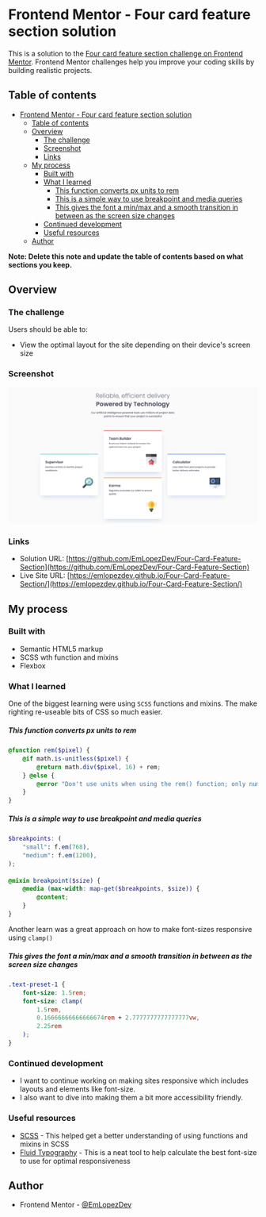 # Frontend Mentor - Four card feature section solution

This is a solution to the [Four card feature section challenge on Frontend Mentor](https://www.frontendmentor.io/challenges/four-card-feature-section-weK1eFYK). Frontend Mentor challenges help you improve your coding skills by building realistic projects.

## Table of contents

-   [Frontend Mentor - Four card feature section solution](#frontend-mentor---four-card-feature-section-solution)
    -   [Table of contents](#table-of-contents)
    -   [Overview](#overview)
        -   [The challenge](#the-challenge)
        -   [Screenshot](#screenshot)
        -   [Links](#links)
    -   [My process](#my-process)
        -   [Built with](#built-with)
        -   [What I learned](#what-i-learned)
            -   [This function converts px units to rem](#this-function-converts-px-units-to-rem)
            -   [This is a simple way to use breakpoint and media queries](#this-is-a-simple-way-to-use-breakpoint-and-media-queries)
            -   [This gives the font a min/max and a smooth transition in between as the screen size changes](#this-gives-the-font-a-minmax-and-a-smooth-transition-in-between-as-the-screen-size-changes)
        -   [Continued development](#continued-development)
        -   [Useful resources](#useful-resources)
    -   [Author](#author)

**Note: Delete this note and update the table of contents based on what sections you keep.**

## Overview

### The challenge

Users should be able to:

-   View the optimal layout for the site depending on their device's screen size

### Screenshot

![preview](./images/preview.png)

### Links

-   Solution URL: [https://github.com/EmLopezDev/Four-Card-Feature-Section](https://github.com/EmLopezDev/Four-Card-Feature-Section)
-   Live Site URL: [https://emlopezdev.github.io/Four-Card-Feature-Section/](https://emlopezdev.github.io/Four-Card-Feature-Section/)

## My process

### Built with

-   Semantic HTML5 markup
-   SCSS wth function and mixins
-   Flexbox

### What I learned

One of the biggest learning were using `SCSS` functions and mixins. The make righting re-useable bits of CSS so much easier.

##### This function converts px units to rem

```scss
@function rem($pixel) {
    @if math.is-unitless($pixel) {
        @return math.div($pixel, 16) + rem;
    } @else {
        @error "Don't use units when using the rem() function; only numbers.";
    }
}
```

##### This is a simple way to use breakpoint and media queries

```scss
$breakpoints: (
    "small": f.em(768),
    "medium": f.em(1200),
);

@mixin breakpoint($size) {
    @media (max-width: map-get($breakpoints, $size)) {
        @content;
    }
}
```

Another learn was a great approach on how to make font-sizes responsive using `clamp()`

##### This gives the font a min/max and a smooth transition in between as the screen size changes

```css
.text-preset-1 {
    font-size: 1.5rem;
    font-size: clamp(
        1.5rem,
        0.16666666666666674rem + 2.7777777777777777vw,
        2.25rem
    );
}
```

### Continued development

-   I want to continue working on making sites responsive which includes layouts and elements like font-size.
-   I also want to dive into making them a bit more accessibility friendly.

### Useful resources

-   [SCSS](https://www.youtube.com/watch?v=jfMHA8SqUL4&t=477s) - This helped get a better understanding of using functions and mixins in SCSS
-   [Fluid Typography](https://royalfig.github.io/fluid-typography-calculator/) - This is a neat tool to help calculate the best font-size to use for optimal responsiveness

## Author

-   Frontend Mentor - [@EmLopezDev](https://www.frontendmentor.io/profile/EmLopezDev)
